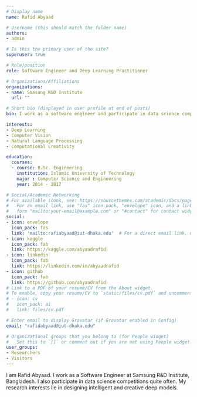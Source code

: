 ```yaml
---
# Display name
name: Rafid Abyaad

# Username (this should match the folder name)
authors:
- admin

# Is this the primary user of the site?
superuser: true

# Role/position
role: Software Engineer and Deep Learning Practitioner

# Organizations/Affiliations
organizations:
- name: Samsung R&D Institute
  url: ""

# Short bio (displayed in user profile at end of posts)
bio: I work as a software engineer and participate in data science competitions

interests:
- Deep Learning
- Computer Vision
- Natural Language Processing
- Computational Creativity

education:
  courses:
  - course: B.Sc. Engineering
    institution: Islamic University of Technology
    major : Computer Science and Engineering
    year: 2014 - 2017

# Social/Academic Networking
# For available icons, see: https://sourcethemes.com/academic/docs/page-builder/#icons
#   For an email link, use "fas" icon pack, "envelope" icon, and a link in the
#   form "mailto:your-email@example.com" or "#contact" for contact widget.
social:
- icon: envelope
  icon_pack: fas
  link: 'mailto:rafiabyaad@iut-dhaka.edu'  # For a direct email link, use "mailto:test@example.org".
- icon: kaggle
  icon_pack: fab
  link: https://kaggle.com/abyaadrafid
- icon: linkedin
  icon_pack: fab
  link: https://linkedin.com/in/abyaadrafid
- icon: github
  icon_pack: fab
  link: https://github.com/abyaadrafid
# Link to a PDF of your resume/CV from the About widget.
# To enable, copy your resume/CV to `static/files/cv.pdf` and uncomment the lines below.
# - icon: cv
#   icon_pack: ai
#   link: files/cv.pdf

# Enter email to display Gravatar (if Gravatar enabled in Config)
email: "rafidabyaad@iut-dhaka.edu"

# Organizational groups that you belong to (for People widget)
#   Set this to `[]` or comment out if you are not using People widget.
user_groups:
- Researchers
- Visitors
---
```


I am Rafid Abyaad. I work as a Software Engineer at Samsung R&D Institute, Bangladesh. I also participate in data science competitions quite often. My research 
interests lie in designing intelligent and creative deep models.
